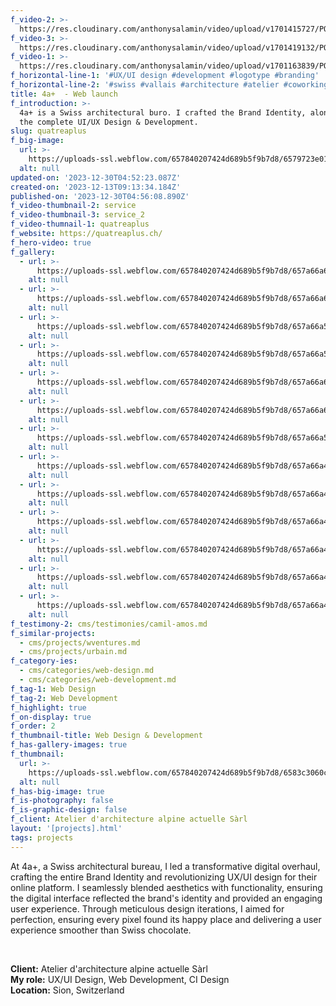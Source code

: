 ```yaml
---
f_video-2: >-
  https://res.cloudinary.com/anthonysalamin/video/upload/v1701415727/PORTFOLIO/service.mp4
f_video-3: >-
  https://res.cloudinary.com/anthonysalamin/video/upload/v1701419132/PORTFOLIO/service_2.mp4
f_video-1: >-
  https://res.cloudinary.com/anthonysalamin/video/upload/v1701163839/PORTFOLIO/quatreaplus.mp4
f_horizontal-line-1: '#UX/UI design #development #logotype #branding'
f_horizontal-line-2: '#swiss #vallais #architecture #atelier #coworking'
title: 4a+  - Web launch
f_introduction: >-
  4a+ is a Swiss architectural buro. I crafted the Brand Identity, along with
  the complete UI/UX Design & Development.
slug: quatreaplus
f_big-image:
  url: >-
    https://uploads-ssl.webflow.com/657840207424d689b5f9b7d8/6579723e011ccde8af574b4c_big-image.jpg
  alt: null
updated-on: '2023-12-30T04:52:23.087Z'
created-on: '2023-12-13T09:13:34.184Z'
published-on: '2023-12-30T04:56:08.890Z'
f_video-thumbnail-2: service
f_video-thumbnail-3: service_2
f_video-thumnail-1: quatreaplus
f_website: https://quatreaplus.ch/
f_hero-video: true
f_gallery:
  - url: >-
      https://uploads-ssl.webflow.com/657840207424d689b5f9b7d8/657a66a6f1b0fa6087968b83_quatreaplus-01.jpg
    alt: null
  - url: >-
      https://uploads-ssl.webflow.com/657840207424d689b5f9b7d8/657a66a68f1de2d12e32b8ba_quatreaplus-02.jpg
    alt: null
  - url: >-
      https://uploads-ssl.webflow.com/657840207424d689b5f9b7d8/657a66a5bffc0c25325ac44c_quatreaplus-03.jpg
    alt: null
  - url: >-
      https://uploads-ssl.webflow.com/657840207424d689b5f9b7d8/657a66a574ca6f8a3469e205_quatreaplus-04.jpg
    alt: null
  - url: >-
      https://uploads-ssl.webflow.com/657840207424d689b5f9b7d8/657a66a60047bf74b4b30637_quatreaplus-05.jpg
    alt: null
  - url: >-
      https://uploads-ssl.webflow.com/657840207424d689b5f9b7d8/657a66a6e890c76cc5b6c948_quatreaplus-06.jpg
    alt: null
  - url: >-
      https://uploads-ssl.webflow.com/657840207424d689b5f9b7d8/657a66a56f96fa8facc96e95_quatreaplus-07.jpg
    alt: null
  - url: >-
      https://uploads-ssl.webflow.com/657840207424d689b5f9b7d8/657a66a47f3dfd2268bd864e_quatreaplus-08.jpg
    alt: null
  - url: >-
      https://uploads-ssl.webflow.com/657840207424d689b5f9b7d8/657a66a40e8144ca445d8ef4_quatreaplus-09.jpg
    alt: null
  - url: >-
      https://uploads-ssl.webflow.com/657840207424d689b5f9b7d8/657a66a474ca6f8a3469e1ae_quatreaplus-10.jpg
    alt: null
  - url: >-
      https://uploads-ssl.webflow.com/657840207424d689b5f9b7d8/657a66a40de9a423b67a20b3_quatreaplus-11.jpg
    alt: null
  - url: >-
      https://uploads-ssl.webflow.com/657840207424d689b5f9b7d8/657a66a4f3bf5bf2b73ddfe2_quatreaplus-12.jpg
    alt: null
  - url: >-
      https://uploads-ssl.webflow.com/657840207424d689b5f9b7d8/657a66a4349ba0abff191a51_quatreaplus-13.jpg
    alt: null
f_testimony-2: cms/testimonies/camil-amos.md
f_similar-projects:
  - cms/projects/wventures.md
  - cms/projects/urbain.md
f_category-ies:
  - cms/categories/web-design.md
  - cms/categories/web-development.md
f_tag-1: Web Design
f_tag-2: Web Development
f_highlight: true
f_on-display: true
f_order: 2
f_thumbnail-title: Web Design & Development
f_has-gallery-images: true
f_thumbnail:
  url: >-
    https://uploads-ssl.webflow.com/657840207424d689b5f9b7d8/6583c3060c010c5de09bdd73_thumbnail-v2.jpg
  alt: null
f_has-big-image: true
f_is-photography: false
f_is-graphic-design: false
f_client: Atelier d'architecture alpine actuelle Sàrl
layout: '[projects].html'
tags: projects
---
```


At 4a+, a Swiss architectural bureau, I led a transformative digital overhaul, crafting the entire Brand Identity and revolutionizing UX/UI design for their online platform. I seamlessly blended aesthetics with functionality, ensuring the digital interface reflected the brand's identity and provided an engaging user experience. Through meticulous design iterations, I aimed for perfection, ensuring every pixel found its happy place and delivering a user experience smoother than Swiss chocolate.

‍

**Client:** Atelier d'architecture alpine actuelle Sàrl  
**My role:** UX/UI Design, Web Development, CI Design  
**Location:** Sion, Switzerland
